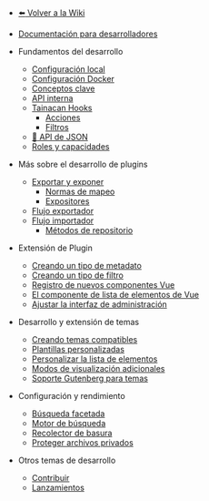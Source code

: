 - [:arrow_left: Volver a la Wiki](es-mx/?id=wiki-do-tainacan "Ir a la página de inicio de la Wiki de Tainacan")
- [Documentación para desarrolladores](es-mx/dev/ "Documentación para desarrolladores para el plugin Tainacan - Tainacan Wiki")

- Fundamentos del desarrollo
  - [Configuración local](es-mx/dev/setup-local.md "Configuración local para el desarrollo de Tainacan - Tainacan Wiki")
  - [Configuración Docker](es-mx/dev/setup-docker.md "Configuración Docker para el desarrollo de Tainacan - Tainacan Wiki")
  - [Conceptos clave](es-mx/dev/key-concepts.md "Conceptos clave relacionados con el desarrollo de Tainacan - Tainacan Wiki")
  - [API interna](es-mx/dev/internal-api.md "API interna de Tainacan - Tainacan Wiki")
  - [Tainacan Hooks](es-mx/dev/hooks.md "Tainacan Hooks - Tainacan Wiki")
    - [Acciones](es-mx/dev/actions.md "Acciones PHP Tainacan - Tainacan Wiki")
    - [Filtros](es-mx/dev/filters.md "Filtros PHP y Javascript de Tainacan - Tainacan Wiki")
  - [:link: API de JSON](https://redocly.github.io/redoc/?url=https://github.com/tainacan/tainacan-wiki/raw/master/dev/openapi.json ":ignore")
  - [Roles y capacidades](es-mx/dev/roles-capabilities.md "Documentación para desarrolladores Funciones y capacidades - Tainacan Wiki")
- Más sobre el desarrollo de plugins
  - [Exportar y exponer](es-mx/dev/exporting-and-exposing.md "Exportar y exponer - Tainacan Wiki")
    - [Normas de mapeo](es-mx/dev/mapping-standards.md "Normas de mapeo - Tainacan Wiki")
    - [Expositores](es-mx/dev/exposers.md "Expositores - Tainacan Wiki")
  - [Flujo exportador](es-mx/dev/exporter-flow.md "Flujo exportador en Tainacan - Tainacan Wiki")
  - [Flujo importador](es-mx/dev/importer-flow.md "Flujo importador en Tainacan - Tainacan Wiki")
    - [Métodos de repositorio](es-mx/dev/repository-methods.md "Métodos del repositorio de Tainacan - Tainacan Wiki")
- Extensión de Plugin
  - [Creando un tipo de metadato](es-mx/dev/creating-metadata-type.md "Cómo crear un nuevo tipo de metadatos - Tainacan Wiki")
  - [Creando un tipo de filtro](es-mx/dev/creating-filters-type.md "Cómo crear un nuevo tipo de filtro - Tainacan Wiki")
  - [Registro de nuevos componentes Vue](es-mx/dev/registering-custom-vue-components.md "Cómo registrar nuevos componentes Vue para utilizarlos en tus plugins - Tainacan Wiki")
  - [El componente de lista de elementos de Vue](es-mx/dev/the-vue-items-list-component.md "El componente de lista de elementos de Vue renderizado por Tainacan - Tainacan Wiki")
  - [Ajustar la interfaz de administración](es-mx/dev/admin-ui-options.md "Cómo utilizar las opciones de Tainacan Admin UI para modificar su interfaz - Tainacan Wiki")
- Desarrollo y extensión de temas
  - [Creando temas compatibles](es-mx/dev/creating-compatible-themes.md "Cómo crear temas totalmente compatibles con Tainacan - Tainacan Wiki")
  - [Plantillas personalizadas](es-mx/dev/custom-templates.md "Cómo utilizar plantillas personalizadas para que el tema sea compatible con Tainacan - Tainacan Wiki")
  - [Personalizar la lista de elementos](es-mx/dev/customizing-the-items-list.md "Cómo personalizar mejor la lista de artículos de Tainacan en un tema - Tainacan Wiki")
  - [Modos de visualización adicionales](es-mx/dev/extra-view-modes.md "Cómo crear modos de visualización personalizados adicionales para la lista de artículos de Tainacan - Tainacan Wiki")
  - [Soporte Gutenberg para temas](es-mx/dev/theme-gutenberg-support.md "Cómo ofrecer una mejor compatibilidad con Gutenberg en tu tema - Tainacan Wiki")
- Configuración y rendimiento
  - [Búsqueda facetada](es-mx/dev/faceted-search.md "Ajustes para mejorar el rendimiento de la búsqueda por facetas - Tainacan Wiki")
  - [Motor de búsqueda](es-mx/dev/search-engine.md "Configuración para mejorar el rendimiento del motor de búsqueda - Tainacan Wiki")
  - [Recolector de basura](es-mx/dev/garbage-collector.md "Utilización del recolector de basura de Tainacan - Tainacan Wiki")
  - [Proteger archivos privados](es-mx/dev/private-files.md "Archivo de privacidad sobre Tainacan - Tainacan Wiki")
- Otros temas de desarrollo
  - [Contribuir](es-mx/dev/CONTRIBUTING.md "Cómo contribuir al desarrollo de Tainacan - Tainacan Wiki")
  - [Lanzamientos](es-mx/dev/release.md "Cómo publicar una nueva versión de Tainacan - Tainacan Wiki")
